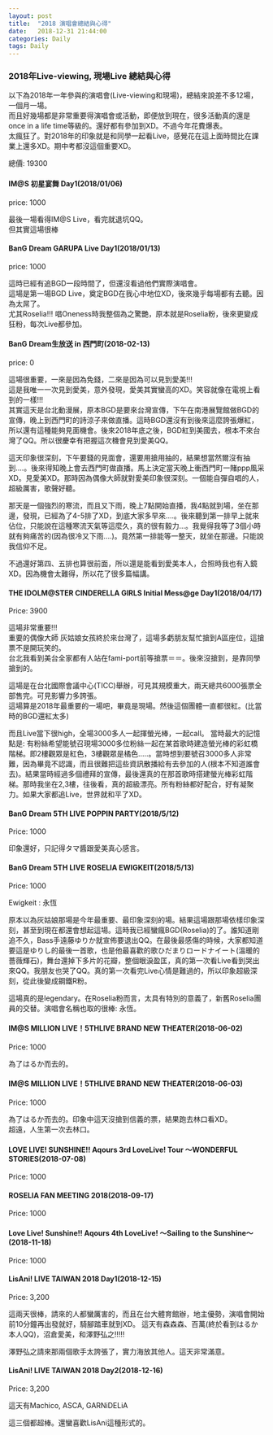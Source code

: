 ```yaml
---
layout: post
title:  "2018 演唱會總結與心得"
date:   2018-12-31 21:44:00
categories: Daily
tags: Daily
---
```


### 2018年Live-viewing, 現場Live 總結與心得

以下為2018年一年參與的演唱會(Live-viewing和現場)，總結來說差不多12場，一個月一場。<br />
而且好幾場都是非常重要得演唱會或活動，即便放到現在，很多活動真的還是once in a life time等級的。還好都有參加到XD。不過今年花費爆表。<br />
太瘋狂了。對2018年的印象就是和同學一起看Live，感覺花在這上面時間比在課業上還多XD。期中考都沒這個重要XD。

總價: 19300

#### IM@S 初星宴舞 Day1(2018/01/06)

price: 1000

最後一場看得IM@S Live，看完就退坑QQ。<br />
但其實這場很棒

#### BanG Dream GARUPA Live Day1(2018/01/13)

price: 1000

這時已經有追BGD一段時間了，但還沒看過他們實際演唱會。<br />
這場是第一場BGD Live，奠定BGD在我心中地位XD，後來幾乎每場都有去聽。因為太屌了。<br />
尤其Roselia!!! 唱Oneness時我整個為之驚艷，原本就是Roselia粉，後來更變成狂粉，每次Live都參加。


#### BanG Dream生放送 in 西門町(2018-02-13)

price: 0

這場很重要，一來是因為免錢，二來是因為可以見到愛美!!!<br />
這是我唯一一次見到愛美，意外發現，愛美其實蠻高的XD。笑容就像在電視上看到的一樣!!!<br />
其實這天是台北動漫展，原本BGD是要來台灣宣傳，下午在南港展覽館做BGD的宣傳，晚上到西門町的詩涼子來做直播。這時BGD還沒有到後來這麼誇張爆紅，所以還有這種能夠見面機會。後來2018年底之後，BGD紅到美國去，根本不來台灣了QQ。所以很慶幸有把握這次機會見到愛美QQ。

這天印象很深刻，下午要錢的見面會，還要用搶用抽的，結果想當然爾沒有抽到....。後來得知晚上會去西門町做直播。馬上決定當天晚上衝西門町一賭ppp風采XD。見愛美XD。那時因為偶像大師就對愛美印象很深刻。一個能自彈自唱的人，超級厲害，歌聲好聽。

那天是一個強烈的寒流，而且又下雨，晚上7點開始直播，我4點就到場，坐在那邊，發現，已經為了4-5排了XD，到底大家多早來....。後來聽到第一排早上就來佔位，只能說在這種寒流天氣等這麼久，真的很有毅力...。我覺得我等了3個小時就有夠痛苦的(因為很冷又下雨....)。竟然第一排能等一整天，就坐在那邊。只能說我信仰不足。<br />

不過還好第四、五排也算很前面，所以還是能看到愛美本人，合照時我也有入鏡XD。因為機會太難得，所以花了很多篇幅講。

#### THE IDOLM@STER CINDERELLA GIRLS Initial Mess@ge Day1(2018/04/17)

Price: 3900

這場非常重要!!!<br />
重要的偶像大師 灰姑娘女孩終於來台灣了，這場多虧朋友幫忙搶到A區座位，這搶票不是開玩笑的。<br />
台北我看到美台全家都有人站在fami-port前等搶票＝＝。後來沒搶到，是靠同學搶到的。

這場是在台北國際會議中心(TICC)舉辦，可見其規模重大，兩天總共6000張票全部售完。可見影響力多誇張。<br />
這場算是2018年最重要的一場吧，畢竟是現場。然後這個團體一直都很紅。(比當時的BGD還紅太多)

而且Live當下很high，全場3000多人一起揮螢光棒，一起call。
當時最大的記憶點是: 有粉絲希望能號召現場3000多位粉絲一起在某首歌時建造螢光棒的彩虹橋階梯。即2樓觀眾是紅色，3樓觀眾是橘色.....。當時想到要號召3000多人非常難，因為畢竟不認識，而且很難把這些資訊散播給有去參加的人(根本不知道誰會去)。結果當時經過多個禮拜的宣傳，最後還真的在那首歌時搭建螢光棒彩虹階梯。那時我坐在2,3樓，往後看，真的超級漂亮。所有粉絲都好配合，好有凝聚力。如果大家都追Live，世界就和平了XD。

#### BanG Dream 5TH LIVE POPPIN PARTY(2018/5/12)

Price: 1000

印象還好，只記得タマ醬跟愛美真心感言。

#### BanG Dream 5TH LIVE ROSELIA EWIGKEIT(2018/5/13)

Price: 1000

Ewigkeit : 永恆

原本以為灰姑娘那場是今年最重要、最印象深刻的場。結果這場跟那場依樣印象深刻，甚至到現在都還會想起這場。這時我已經蠻瘋BGD(Roselia)的了。誰知道剛追不久，Bass手遠藤ゆりか就宣佈要退出QQ。在最後最感傷的時候，大家都知道要這是ゆりし的最後一首歌，也是他最喜歡的歌ひだまりロードナイート(溫暖的薔薇輝石)，舞台還掉下多片的花瓣，整個眼淚盈匡，真的第一次看Live看到哭出來QQ。我朋友也哭了QQ。真的第一次看完Live心情是難過的，所以印象超級深刻，從此後變成鋼鐵R粉。

這場真的是legendary。在Roselia粉而言，太具有特別的意義了，新舊Roselia團員的交替。演唱會名稱也取的很棒: 永恆。

####	IM@S MILLION LIVE！5THLIVE BRAND NEW THEATER(2018-06-02)

Price: 1000

為了はるか而去的。

####	IM@S MILLION LIVE！5THLIVE BRAND NEW THEATER(2018-06-03)

Price: 1000

為了はるか而去的。印象中這天沒搶到信義的票，結果跑去林口看XD。<br />
超遠，人生第一次去林口。

#### LOVE LIVE! SUNSHINE!! Aqours 3rd LoveLive! Tour ～WONDERFUL STORIES(2018-07-08)

Price: 1000

#### ROSELIA FAN MEETING 2018(2018-09-17)

Price: 1000

####  Love Live! Sunshine!! Aqours 4th LoveLive! ～Sailing to the Sunshine～(2018-11-18)

Price: 1000

#### LisAni! LIVE TAIWAN 2018 Day1(2018-12-15)

Price: 3,200

這兩天很棒，請來的人都蠻厲害的，而且在台大體育館辦，地主優勢，演唱會開始前10分鐘再出發就好，騎腳踏車就到XD。
這天有森森森、百萬(終於看到はるか本人QQ)，沼倉愛美，和澤野弘之!!!!!

澤野弘之請來那兩個歌手太誇張了，實力海放其他人。這天非常滿意。

#### LisAni! LIVE TAIWAN 2018 Day2(2018-12-16)

Price: 3,200

這天有Machico, ASCA, GARNiDELiA

這三個都超棒。還蠻喜歡LisAni這種形式的。